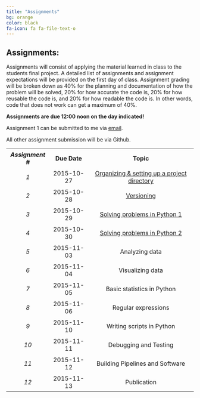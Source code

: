 ```yaml
---
title: "Assignments"
bg: orange
color: black
fa-icon: fa fa-file-text-o
---
```


## Assignments:

Assignments will consist of applying the material learned in class to the students final 
project. A detailed list of assignments and assignment expectations will be provided on 
the first day of class. Assignment grading will be broken down as 40% for the planning and 
documentation of how the problem will be solved, 20% for how accurate the code is, 20% 
for how reusable the code is, and 20% for how readable the code is. In other words, code 
that does not work can get a maximum of 40%.

**Assignments are due 12:00 noon on the day indicated!**

Assignment 1 can be submitted to me via [email](mailto:tiffany.timbers@gmail.com). 

All other assignment submission will be via Github.

<center>
<table>
<tr>
    <th style="padding: 5px;" align="center" valign="middle"><i>Assignment #</i></td>
    <th style="padding: 5px;" align="center" valign="middle">Due Date</td> 
    <th style="padding: 5px;" align="center" valign="middle">Topic</td>
  </tr>
  <tr>
    <td style="padding: 5px;" align="center" valign="middle"><i>1</i></td>
    <td style="padding: 5px;" align="center" valign="middle">2015-10-27 </td> 
    <td style="padding: 5px;" align="center" valign="middle"><a href="https://github.com/PHY3009/assignment_1/blob/master/instructions.md">Organizing & setting up a project directory</a></td>
  </tr>
  <tr>
    <td style="padding: 5px;" align="center" valign="middle"><i>2</i></td>
    <td style="padding: 5px;" align="center" valign="middle">2015-10-28 </td> 
    <td style="padding: 5px;" align="center" valign="middle"><a href="https://github.com/PHY3009/assignment_2/blob/master/instructions.md">Versioning</a></td>
  </tr>
  <tr>
    <td style="padding: 5px;" align="center" valign="middle"><i>3</i></td>
    <td style="padding: 5px;" align="center" valign="middle">2015-10-29 </td> 
    <td style="padding: 5px;" align="center" valign="middle"><a href="https://github.com/PHY3009/assignment_3/blob/master/instructions.md">Solving problems in Python 1</a></td>
  </tr>
  <tr>
    <td style="padding: 5px;" align="center" valign="middle"><i>4</i></td>
    <td style="padding: 5px;" align="center" valign="middle">2015-10-30 </td> 
    <td style="padding: 5px;" align="center" valign="middle"><a href="https://github.com/PHY3009/assignment_4/blob/master/assignment4_instructions.md">Solving problems in Python 2</a></td>
  </tr>
  <tr>
    <td style="padding: 5px;" align="center" valign="middle"><i>5</i></td>
    <td style="padding: 5px;" align="center" valign="middle">2015-11-03 </td> 
    <td style="padding: 5px;" align="center" valign="middle">Analyzing data</td>
  </tr>
  <tr>
    <td style="padding: 5px;" align="center" valign="middle"><i>6</i></td>
    <td style="padding: 5px;" align="center" valign="middle">2015-11-04 </td> 
    <td style="padding: 5px;" align="center" valign="middle">Visualizing data</td>
  </tr>
  <tr>
    <td style="padding: 5px;" align="center" valign="middle"><i>7</i></td>
    <td style="padding: 5px;" align="center" valign="middle">2015-11-05 </td> 
    <td style="padding: 5px;" align="center" valign="middle">Basic statistics in Python</td>
  </tr>
  <tr>
    <td style="padding: 5px;" align="center" valign="middle"><i>8</i></td>
    <td style="padding: 5px;" align="center" valign="middle">2015-11-06 </td> 
    <td style="padding: 5px;" align="center" valign="middle">Regular expressions</td>
  </tr>
  <tr>
    <td style="padding: 5px;" align="center" valign="middle"><i>9</i></td>
    <td style="padding: 5px;" align="center" valign="middle">2015-11-10 </td> 
    <td style="padding: 5px;" align="center" valign="middle">Writing scripts in Python</td>
  </tr>
  <tr>
    <td style="padding: 5px;" align="center" valign="middle"><i>10</i></td>
    <td style="padding: 5px;" align="center" valign="middle">2015-11-11 </td> 
    <td style="padding: 5px;" align="center" valign="middle">Debugging and Testing</td>
  </tr>
  <tr>
    <td style="padding: 5px;" align="center" valign="middle"><i>11</i></td>
    <td style="padding: 5px;" align="center" valign="middle">2015-11-12 </td> 
    <td style="padding: 5px;" align="center" valign="middle">Building Pipelines and Software</td>
  </tr>
  <tr>
    <td style="padding: 5px;" align="center" valign="middle"><i>12</i></td>
    <td style="padding: 5px;" align="center" valign="middle">2015-11-13 </td> 
    <td style="padding: 5px;" align="center" valign="middle">Publication</td>
  </tr>
</table>
</center>  
